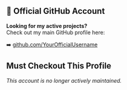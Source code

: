 ## 🔗 Official GitHub Account

**Looking for my active projects?**  
Check out my main GitHub profile here:

➡️ [github.com/YourOfficialUsername](https://github.com/PRINCE-15306)

Must Checkout This Profile 
---

_This account is no longer actively maintained._
